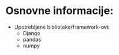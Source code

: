 # Osnovne informacije:
- Upotrebljene biblioteke/framework-ovi:
    - Django
    - pandas
    - numpy